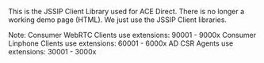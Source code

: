 This is the JSSIP Client Library used for ACE Direct. There is no longer a working demo page (HTML). We just use the JSSIP Client libraries.

Note:
Consumer WebRTC Clients use extensions: 90001 - 9000x
Consumer Linphone Clients use extensions: 60001 - 6000x
AD CSR Agents use extensions: 30001 - 3000x
